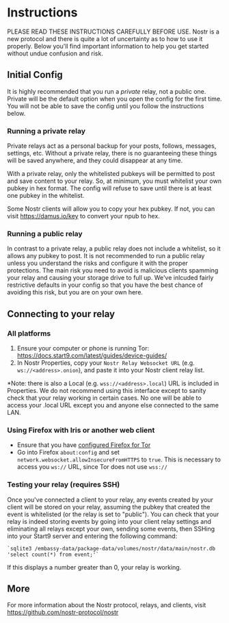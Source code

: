 # Instructions

PLEASE READ THESE INSTRUCTIONS CAREFULLY BEFORE USE. Nostr is a new protocol and
there is quite a lot of uncertainty as to how to use it properly. Below you'll
find important information to help you get started without undue confusion and
risk.

## Initial Config

It is highly recommended that you run a _private_ relay, not a public one.
Private will be the default option when you open the config for the first time.
You will not be able to save the config until you follow the instructions below.

### Running a private relay

Private relays act as a personal backup for your posts, follows, messages,
settings, etc. Without a private relay, there is no guaranteeing these things
will be saved anywhere, and they could disappear at any time.

With a private relay, only the whitelisted pubkeys will be permitted to post and
save content to your relay. So, at minimum, you must whitelist your own pubkey
in hex format. The config will refuse to save until there is at least one pubkey
in the whitelist.

Some Nostr clients will allow you to copy your hex pubkey. If not, you can visit
https://damus.io/key to convert your npub to hex.

### Running a public relay

In contrast to a private relay, a public relay does not include a whitelist, so
it allows any pubkey to post. It is not recommended to run a public relay unless
you understand the risks and configure it with the proper protections. The main
risk you need to avoid is malicious clients spamming your relay and causing your
storage drive to full up. We've inlcuded fairly restrictive defaults in your
config so that you have the best chance of avoiding this risk, but you are on
your own here.

## Connecting to your relay

### All platforms

1. Ensure your computer or phone is running Tor:
   https://docs.start9.com/latest/guides/device-guides/
2. In Nostr Properties, copy your `Nostr Relay Websocket URL` (e.g.
   `ws://<address>.onion`), and paste it into your Nostr client relay list.

*Note: there is also a Local (e.g. `wss://<address>.local`) URL is included in Properties. We
do not recommend using this interface except to sanity check
that your relay working in certain cases. No one will be able
to access your .local URL except you and anyone else connected to the same
LAN.

### Using Firefox with Iris or another web client

- Ensure that you have [configured Firefox for Tor](https://docs.start9.com/latest/guides/device-guides/)
- Go into Firefox `about:config` and set `network.websocket.allowInsecureFromHTTPS` to `true`. This is necessary to access you `ws://` URL, since Tor does not use `wss://`

### Testing your relay (requires SSH)

Once you've connected a client to your relay, any events created by your client
will be stored on your relay, assuming the pubkey that created the event is
whitelisted (or the relay is set to "public"). You can check that your relay is
indeed storing events by going into your client relay settings and eliminating
all relays except your own, sending some events, then SSHing into your Start9 server
and entering the following command:

```
`sqlite3 /embassy-data/package-data/volumes/nostr/data/main/nostr.db 'select count(*) from event;'`
```

If this displays a number greater than 0, your relay is working.

## More

For more information about the Nostr protocol, relays, and clients, visit
https://github.com/nostr-protocol/nostr
